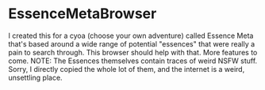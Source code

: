 # EssenceMetaBrowser
I created this for a cyoa (choose your own adventure) called Essence Meta that's based around a wide range of potential "essences" that were really a pain to search through. This browser should help with that. More features to come. NOTE: The Essences themselves contain traces of weird NSFW stuff. Sorry, I directly copied the whole lot of them, and the internet is a weird, unsettling place.
